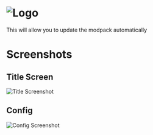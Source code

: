 # ![Logo](https://user-images.githubusercontent.com/5598099/165418475-1373a57c-39d2-47b8-82ac-84e3d05f5f38.png)
This will allow you to update the modpack automatically

# Screenshots
## Title Screen
![Title Screenshot](https://user-images.githubusercontent.com/5598099/165417922-bbc7c423-7333-4db4-a6b5-dc439fa1f5e8.png)
## Config
![Config Screenshot](https://user-images.githubusercontent.com/5598099/165418024-b64d83ca-ad63-47c9-a70b-05911a407d37.png)
